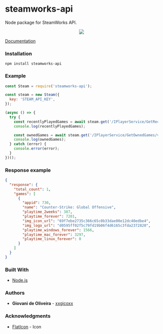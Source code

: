 # steamworks-api
Node package for SteamWorks API.

<p align="center">
  <img src="https://i.imgur.com/sJWX3Q5.png">
</p>

[Documentation](https://partner.steamgames.com/doc/webapi)

### Installation
````
npm install steamworks-api
````

### Example
```javascript
const Steam = require('steamworks-api');

const steam = new Steam({
  key: 'STEAM_API_KEY',
});

(async () => {
  try {
    const recentlyPlayedGames = await steam.get('/IPlayerService/GetRecentlyPlayedGames/v1/', { steamid: '76561198027639832' }, false);
    console.log(recentlyPlayedGames);

    const ownedGames = await steam.get('/IPlayerService/GetOwnedGames/v1/', { steamid: '76561198027639832' }, false);
    console.log(ownedGames);
  } catch (error) {
    console.error(error);
  }
})();
```

### Response example
````json
{ 
  "response": { 
    "total_count": 1, 
    "games": [
      {
        "appid": 730,
        "name": "Counter-Strike: Global Offensive",
        "playtime_2weeks": 387,
        "playtime_forever": 7201,
        "img_icon_url": "69f7ebe2735c366c65c0b33dae00e12dc40edbe4",
        "img_logo_url": "d0595ff02f5c79fd19b06f4d6165c3fda2372820",
        "playtime_windows_forever": 1566,
        "playtime_mac_forever": 3297,
        "playtime_linux_forever": 0
      }
    ]
  }
}
````

### Built With
* [Node.js](https://nodejs.org/en/)

### Authors
* **Giovani de Oliveira** - [xxgicoxx](https://github.com/xxgicoxx)

### Acknowledgments
* [FlatIcon](https://www.flaticon.com/) - Icon